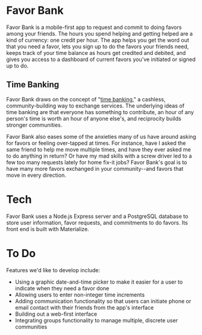 # Favor Bank
Favor Bank is a mobile-first app to request and commit to doing favors among your friends. The hours you spend helping and getting helped are a kind of currency: one credit per hour. The app helps you get the word out that you need a favor, lets you sign up to do the favors your friends need, keeps track of your time balance as hours get credited and debited, and gives you access to a dashboard of current favors you've initiated or signed up to do.

## Time Banking
Favor Bank draws on the concept of "[time banking](https://timebanks.org/what-is-timebanking "timebanks.org")," a cashless, community-building way to exchange services. The underlying ideas of time banking are that everyone has something to contribute, an hour of any person's time is worth an hour of anyone else's, and reciprocity builds stronger communities.

Favor Bank also eases some of the anxieties many of us have around asking for favors or feeling over-tapped at times. For instance, have I asked the same friend to help me move multiple times, and have they ever asked me to do anything in return? Or have my mad skills with a screw driver led to a few too many requests lately for home fix-it jobs? Favor Bank's goal is to have many more favors exchanged in your community--and favors that move in every direction.

# Tech
Favor Bank uses a Node.js Express server and a PostgreSQL database to store user information, favor requests, and commitments to do favors. Its front end is built with Materialize.


# To Do
Features we'd like to develop include:

* Using a graphic date-and-time picker to make it easier for a user to indicate when they need a favor done
* Allowing users to enter non-integer time increments
* Adding communication functionality so that users can initiate phone or email contact with their friends from the app's interface
* Building out a web-first interface
* Integrating groups functionality to manage multiple, discrete user communities
